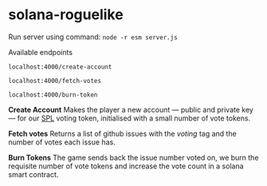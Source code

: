 # solana-roguelike

Run server using command:
`node -r esm server.js`

Available endpoints
```
localhost:4000/create-account

localhost:4000/fetch-votes

localhost:4000/burn-token
```

**Create Account**
Makes the player a new account — public and private key — for our [SPL](https://spl.solana.com/token) voting token, initialised with a small number of vote tokens.

**Fetch votes**
Returns a list of github issues with the *voting* tag and the number of votes each issue has.

**Burn Tokens**
The game sends back the issue number voted on, we burn the requisite number of vote tokens and increase the vote count in a solana smart contract.

